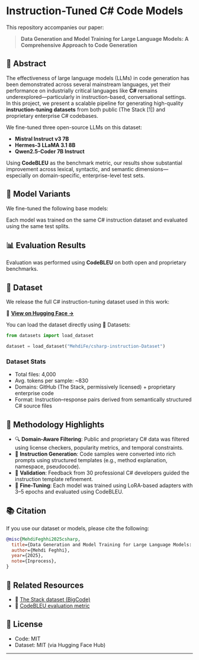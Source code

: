 
# Instruction-Tuned C# Code Models

This repository accompanies our paper:

> **Data Generation and Model Training for Large Language Models: A Comprehensive Approach to Code Generation**  


## 📌 Abstract

The effectiveness of large language models (LLMs) in code generation has been demonstrated across several mainstream languages, yet their performance on industrially critical languages like **C#** remains underexplored—particularly in instruction-based, conversational settings.  
In this project, we present a scalable pipeline for generating high-quality **instruction-tuning datasets** from both public (The Stack [1]) and proprietary enterprise C# codebases.

We fine-tuned three open-source LLMs on this dataset:

- **Mistral Instruct v3 7B**
- **Hermes-3 LLaMA 3.1 8B**
- **Qwen2.5-Coder 7B Instruct**

Using **CodeBLEU** as the benchmark metric, our results show substantial improvement across lexical, syntactic, and semantic dimensions—especially on domain-specific, enterprise-level test sets.

## 🚀 Model Variants

We fine-tuned the following base models:



Each model was trained on the same C# instruction dataset and evaluated using the same test splits.

## 📊 Evaluation Results

Evaluation was performed using **CodeBLEU** on both open and proprietary benchmarks.


## 📁 Dataset

We release the full C# instruction-tuning dataset used in this work:

🔗 **[View on Hugging Face →](https://huggingface.co/datasets/MehdiFe/csharp-instruction-Dataset)**

You can load the dataset directly using 🤗 Datasets:

```python
from datasets import load_dataset

dataset = load_dataset("MehdiFe/csharp-instruction-Dataset")
````

### Dataset Stats

* Total files: 4,000
* Avg. tokens per sample: \~830
* Domains: GitHub (The Stack, permissively licensed) + proprietary enterprise code
* Format: Instruction–response pairs derived from semantically structured C# source files

## 🧠 Methodology Highlights

* 🔍 **Domain-Aware Filtering**: Public and proprietary C# data was filtered using license checkers, popularity metrics, and temporal constraints.
* 📐 **Instruction Generation**: Code samples were converted into rich prompts using structured templates (e.g., method explanation, namespace, pseudocode).
* 🧪 **Validation**: Feedback from 30 professional C# developers guided the instruction template refinement.
* 🔁 **Fine-Tuning**: Each model was trained using LoRA-based adapters with 3–5 epochs and evaluated using CodeBLEU.

## 📚 Citation

If you use our dataset or models, please cite the following:

```bibtex
@misc{MehdiFeghhi2025csharp,
  title={Data Generation and Model Training for Large Language Models: A Comprehensive Approach to Code Generation},
  author={Mehdi Feghhi},
  year={2025},
  note={Inprocess},
}
```

## 📎 Related Resources

* 📂 [The Stack dataset (BigCode)](https://huggingface.co/datasets/bigcode/the-stack)
* 📄 [CodeBLEU evaluation metric](https://github.com/microsoft/CodeXGLUE/tree/main/Code-Code/code-to-code-trans/CodeBLEU)

## 📄 License

* Code: MIT
* Dataset: MIT (via Hugging Face Hub)

---




